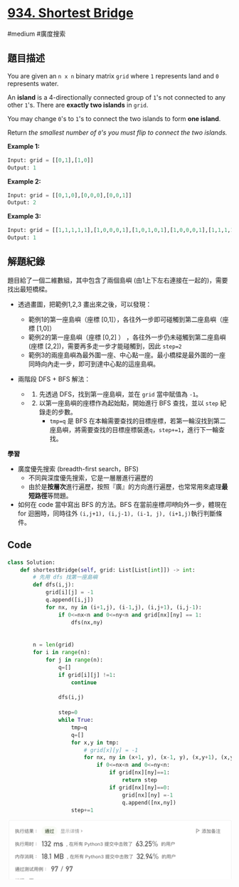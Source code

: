 # [934. Shortest Bridge](https://leetcode.cn/problems/shortest-bridge/)

#medium #廣度搜索



## 題目描述

You are given an `n x n` binary matrix `grid` where `1` represents land and `0` represents water.

An **island** is a 4-directionally connected group of `1`'s not connected to any other `1`'s. There are **exactly two islands** in `grid`.

You may change `0`'s to `1`'s to connect the two islands to form **one island**.

Return *the smallest number of `0`'s you must flip to connect the two islands.*

 

**Example 1:**

```python
Input: grid = [[0,1],[1,0]]
Output: 1

```

**Example 2:**

```python
Input: grid = [[0,1,0],[0,0,0],[0,0,1]]
Output: 2

```

**Example 3:**

```python
Input: grid = [[1,1,1,1,1],[1,0,0,0,1],[1,0,1,0,1],[1,0,0,0,1],[1,1,1,1,1]]
Output: 1

```



## 解題紀錄

題目給了一個二維數組，其中包含了兩個島嶼 (由1上下左右連接在一起的)，需要找出最短橋樑。

* 透過畫圖，把範例1,2,3 畫出來之後，可以發現：

  * 範例1的第一座島嶼（座標 [0,1]），各往外一步即可碰觸到第二座島嶼（座標 [1,0]）
  * 範例2的第一座島嶼（座標 [0,2] ） ，各往外一步仍未碰觸到第二座島嶼 (座標 [2,2])，需要再多走一步才能碰觸到，因此 `step=2`
  * 範例3的兩座島嶼為最外圍一座、中心點一座。最小橋樑是最外圍的一座同時向內走一步，即可到達中心點的這座島嶼。

  

* 兩階段 DFS + BFS 解法：

  * 1. 先透過 DFS，找到第一座島嶼，並在 `grid` 當中賦值為 `-1`。
  * 2. 以第一座島嶼的座標作為起始點，開始進行 BFS 查找，並以 `step` 紀錄走的步數。
       * `tmp=q` 是 BFS 在本輪需要查找的目標座標，若第一輪沒找到第二座島嶼，將需要查找的目標座標裝進`q`，`step+=1`，進行下一輪查找。

   

**學習**

* 廣度優先搜索 (breadth-first search，BFS)
  * 不同與深度優先搜索，它是一層層進行遍歷的
  * 由於是**按層次**進行遍歷，按照『廣』的方向進行遍歷，也常常用來處理**最短路徑**等問題。
* 如何在 code 當中寫出 BFS 的方法。BFS 在當前座標*同時*向外一步，體現在 for 迴圈時，同時往外 `(i,j+1), (i,j-1), (i-1, j), (i+1,j)`執行判斷條件。




## Code

```python
class Solution:
    def shortestBridge(self, grid: List[List[int]]) -> int:
        # 先用 dfs 找第一座島嶼
        def dfs(i,j):
            grid[i][j] = -1
            q.append([i,j])
            for nx, ny in (i+1,j), (i-1,j), (i,j+1), (i,j-1):
                if 0<=nx<n and 0<=ny<n and grid[nx][ny] == 1:
                    dfs(nx,ny)
                
    
        n = len(grid)
        for i in range(n):
            for j in range(n):
                q=[]
                if grid[i][j] !=1:
                    continue

                dfs(i,j)
                
                step=0
                while True:
                    tmp=q
                    q=[]
                    for x,y in tmp:
                        # grid[x][y] = -1
                        for nx, ny in (x+1, y), (x-1, y), (x,y+1), (x,y-1):
                            if 0<=nx<n and 0<=ny<n:
                                if grid[nx][ny]==1:
                                    return step
                                if grid[nx][ny]==0:                        
                                    grid[nx][ny] =-1
                                    q.append([nx,ny])
                    step+=1

```

![img_ac](https://github.com/youngmihuang/leetcode-python/blob/main/img/934.shortest_bridge_ac.png)
